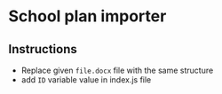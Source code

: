 # School plan importer

## Instructions
- Replace given `file.docx` file with the same structure
- add `ID` variable value in index.js file